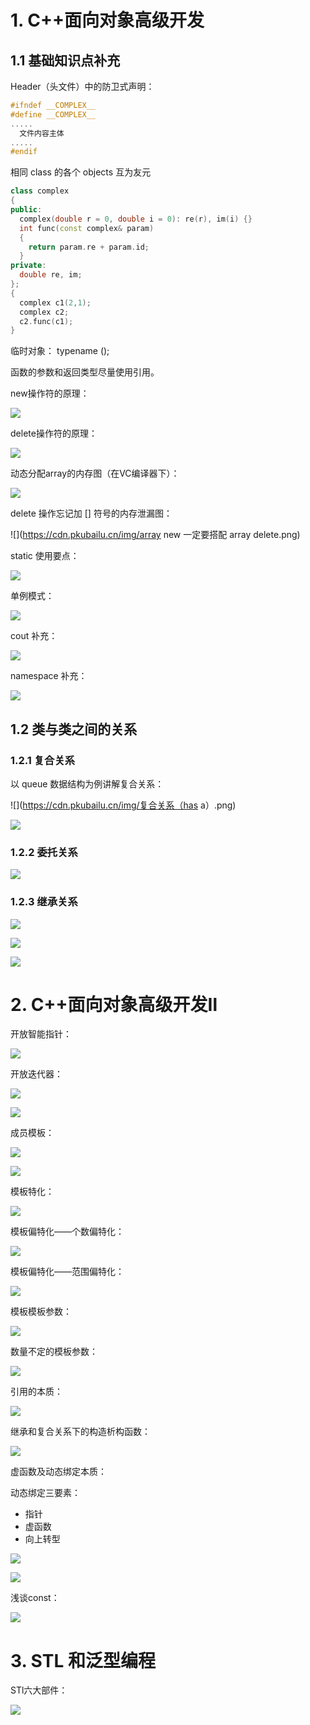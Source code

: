 # 1. C++面向对象高级开发

## 1.1 基础知识点补充

Header（头文件）中的防卫式声明：

```C++
#ifndef __COMPLEX__
#define __COMPLEX__
.....
  文件内容主体
.....
#endif
```

相同 class 的各个 objects 互为友元

```C++
class complex 
{
public:
  complex(double r = 0, double i = 0): re(r), im(i) {}
  int func(const complex& param)
  {
    return param.re + param.id;
  }
private:
  double re, im;
};
{
  complex c1(2,1);
  complex c2;
  c2.func(c1);
}
```

临时对象： typename ();

函数的参数和返回类型尽量使用引用。

new操作符的原理：

![](https://cdn.pkubailu.cn/img/new的原理.png)

delete操作符的原理：

![](https://cdn.pkubailu.cn/img/delete原理.png)

动态分配array的内存图（在VC编译器下）：

![](https://cdn.pkubailu.cn/img/动态分配array的内存图.png)

delete 操作忘记加 [] 符号的内存泄漏图：

![](https://cdn.pkubailu.cn/img/array new 一定要搭配 array delete.png)

static 使用要点：

![](https://cdn.pkubailu.cn/img/static补充.png)

单例模式：

![](https://cdn.pkubailu.cn/img/单例模式.png)

cout 补充：

![](https://cdn.pkubailu.cn/img/cout补充.png)

namespace 补充：

![](https://cdn.pkubailu.cn/img/namespace补充.png)

## 1.2 类与类之间的关系

### 1.2.1 复合关系

以 queue 数据结构为例讲解复合关系：

![](https://cdn.pkubailu.cn/img/复合关系（has a）.png)

![](https://cdn.pkubailu.cn/img/复合关系下的构造和析构1.png)

### 1.2.2 委托关系

![](https://cdn.pkubailu.cn/img/委托关系.png)

### 1.2.3 继承关系

![](https://cdn.pkubailu.cn/img/继承关系.png)

![](https://cdn.pkubailu.cn/img/继承关系下的构造和析构.png)

![](https://cdn.pkubailu.cn/img/继承与virtual.png)

# 2. C++面向对象高级开发Ⅱ

开放智能指针：

![](https://cdn.pkubailu.cn/img/开放智能指针.png)

开放迭代器：

![](https://cdn.pkubailu.cn/img/开放迭代器1.png)

![](https://cdn.pkubailu.cn/img/开放迭代器2.png)

成员模板：

![](https://cdn.pkubailu.cn/img/成员模板1.png)

![](https://cdn.pkubailu.cn/img/成员模板2.png)

模板特化：

![](https://cdn.pkubailu.cn/img/模板特化.png)

模板偏特化——个数偏特化：

![](https://cdn.pkubailu.cn/img/模板偏特化——个数.png)

模板偏特化——范围偏特化：

![](https://cdn.pkubailu.cn/img/模板偏特化——范围.png)

模板模板参数：

![](https://cdn.pkubailu.cn/img/模板模板参数.png)

数量不定的模板参数：

![](https://cdn.pkubailu.cn/img/数量不定的模板参数.png)

引用的本质：

![](https://cdn.pkubailu.cn/img/引用的本质.png)

继承和复合关系下的构造析构函数：

![](https://cdn.pkubailu.cn/img/继承和复合关系下的构造析构.png)

虚函数及动态绑定本质：

动态绑定三要素：

- 指针
- 虚函数
- 向上转型

![](https://cdn.pkubailu.cn/img/vptr和vtbl.png)

![](https://cdn.pkubailu.cn/img/虚函数与this.png)

浅谈const：

![](https://cdn.pkubailu.cn/img/浅谈const.png)

# 3. STL 和泛型编程

STl六大部件：

![](https://cdn.pkubailu.cn/img/STL六大部件.png)